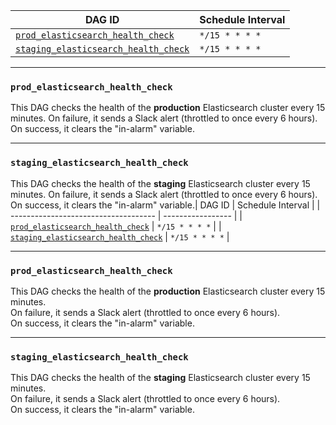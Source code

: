 | DAG ID                                                                      | Schedule Interval |
| --------------------------------------------------------------------------- | ----------------- |
| [`prod_elasticsearch_health_check`](#prod_elasticsearch_health_check)       | `*/15 * * * *`    |
| [`staging_elasticsearch_health_check`](#staging_elasticsearch_health_check) | `*/15 * * * *`    |

---

### `prod_elasticsearch_health_check`

This DAG checks the health of the **production** Elasticsearch cluster every 15
minutes. On failure, it sends a Slack alert (throttled to once every 6 hours).
On success, it clears the "in-alarm" variable.

---

### `staging_elasticsearch_health_check`

This DAG checks the health of the **staging** Elasticsearch cluster every 15
minutes. On failure, it sends a Slack alert (throttled to once every 6 hours).
On success, it clears the "in-alarm" variable.| DAG ID | Schedule Interval | |
------------------------------------ | ----------------- | |
[`prod_elasticsearch_health_check`](#prod_elasticsearch_health_check) |
`*/15 * * * *` | |
[`staging_elasticsearch_health_check`](#staging_elasticsearch_health_check) |
`*/15 * * * *` |

---

### `prod_elasticsearch_health_check`

This DAG checks the health of the **production** Elasticsearch cluster every 15
minutes.  
On failure, it sends a Slack alert (throttled to once every 6 hours).  
On success, it clears the "in-alarm" variable.

---

### `staging_elasticsearch_health_check`

This DAG checks the health of the **staging** Elasticsearch cluster every 15
minutes.  
On failure, it sends a Slack alert (throttled to once every 6 hours).  
On success, it clears the "in-alarm" variable.
